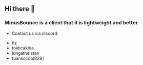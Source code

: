## Hi there 👋

### MinusBounce is a client that it is lightweight and better

- Contact us via discord:
 + tlz
 + toidicakhia
 + longathelstan
 + tuansocool8291
